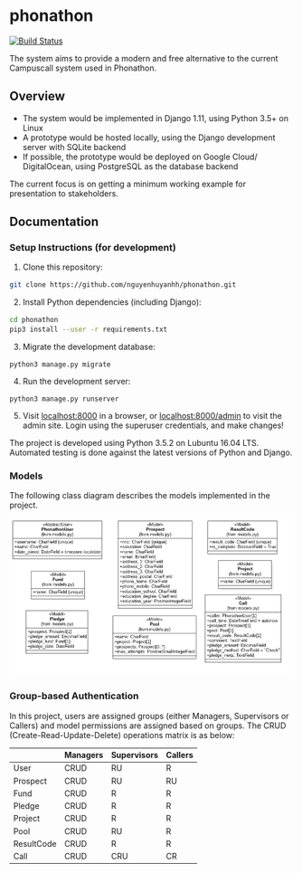 # phonathon

[![Build Status](https://travis-ci.org/nguyenhuyanhh/phonathon.svg?branch=master)](https://travis-ci.org/nguyenhuyanhh/phonathon)

The system aims to provide a modern and free alternative to the current Campuscall system used in Phonathon.

## Overview

- The system would be implemented in Django 1.11, using Python 3.5+ on Linux
- A prototype would be hosted locally, using the Django development server with SQLite backend
- If possible, the prototype would be deployed on Google Cloud/ DigitalOcean, using PostgreSQL as the database backend

The current focus is on getting a minimum working example for presentation to stakeholders.

## Documentation

### Setup Instructions (for development)

1. Clone this repository: 

```sh
git clone https://github.com/nguyenhuyanhh/phonathon.git
```

2. Install Python dependencies (including Django):

```sh
cd phonathon
pip3 install --user -r requirements.txt
```

3. Migrate the development database: 

```
python3 manage.py migrate
```

4. Run the development server:

```
python3 manage.py runserver
```

5. Visit [localhost:8000](localhost:8000) in a browser, or [localhost:8000/admin](localhost:8000/admin) to visit the admin site. Login using the superuser credentials, and make changes!

The project is developed using Python 3.5.2 on Lubuntu 16.04 LTS. Automated testing is done against the latest versions of Python and Django.

### Models

The following class diagram describes the models implemented in the project.

![](docs/phonathon_uml.png)

### Group-based Authentication

In this project, users are assigned groups (either Managers, Supervisors or Callers) and model permissions are assigned based on groups. The CRUD (Create-Read-Update-Delete) operations matrix is as below:

| | Managers | Supervisors | Callers
| -- | -- | -- | --
| User | CRUD | RU | R
| Prospect | CRUD | RU | RU
| Fund | CRUD | R | R
| Pledge | CRUD | R | R
| Project | CRUD | R | R
| Pool | CRUD | RU | R
| ResultCode | CRUD | R | R
| Call | CRUD | CRU | CR